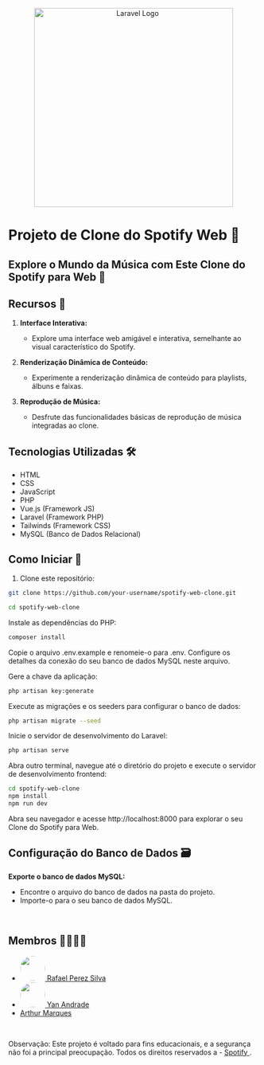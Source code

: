 <p align="center"><a href="https://laravel.com" target="_blank"><img src="https://raw.githubusercontent.com/laravel/art/master/logo-lockup/5%20SVG/2%20CMYK/1%20Full%20Color/laravel-logolockup-cmyk-red.svg" width="400" alt="Laravel Logo"></a></p>

# Projeto de Clone do Spotify Web 🎵

## Explore o Mundo da Música com Este Clone do Spotify para Web 🚀


## Recursos 🎉

1. **Interface Interativa:**
   - Explore uma interface web amigável e interativa, semelhante ao visual característico do Spotify.

2. **Renderização Dinâmica de Conteúdo:**
   - Experimente a renderização dinâmica de conteúdo para playlists, álbuns e faixas.

3. **Reprodução de Música:**
   - Desfrute das funcionalidades básicas de reprodução de música integradas ao clone.

## Tecnologias Utilizadas 🛠️

- HTML
- CSS
- JavaScript
- PHP
- Vue.js (Framework JS)
- Laravel (Framework PHP)
- Tailwinds (Framework CSS)
- MySQL (Banco de Dados Relacional)

## Como Iniciar 🚀

1. Clone este repositório:

```bash
git clone https://github.com/your-username/spotify-web-clone.git
```
```bash
cd spotify-web-clone
```
Instale as dependências do PHP:
```bash
composer install
```
Copie o arquivo .env.example e renomeie-o para .env. Configure os detalhes da conexão do seu banco de dados MySQL neste arquivo.<br>

Gere a chave da aplicação:
```bash
php artisan key:generate

```
Execute as migrações e os seeders para configurar o banco de dados:
```bash
php artisan migrate --seed
```
Inicie o servidor de desenvolvimento do Laravel:
```bash
php artisan serve

```
Abra outro terminal, navegue até o diretório do projeto e execute o servidor de desenvolvimento frontend:

```bash
cd spotify-web-clone
npm install
npm run dev
```
Abra seu navegador e acesse http://localhost:8000 para explorar o seu Clone do Spotify para Web.

## Configuração do Banco de Dados 🗃️
**Exporte o banco de dados MySQL:**<br>

- Encontre o arquivo do banco de dados na pasta do projeto.<br>
- Importe-o para o seu banco de dados MySQL.<br>

<br>


## Membros 👨‍👨‍👦‍👦
- <a href="https://github.com/RafaPerez05"><img src="https://avatars.githubusercontent.com/u/126112322?s=400&u=59abdf7171067a1f748a38ce03e5b1294e6e14ea&v=4" style="width:50px;height:50px;border-radius:50px">   Rafael Perez Silva </a>
- <a href="https://github.com/Yan0606"><img src="https://avatars.githubusercontent.com/u/116196986?v=4" style="width:50px;height:50px;border-radius:50px"> Yan Andrade </a>
- <a href="https://github.com/Yan0606"> Arthur Marques </a>


<br>

Observação: Este projeto é voltado para fins educacionais, e a segurança não foi a principal preocupação.
Todos os direitos reservados a - <a href="https://open.spotify.com/intl-pt"> Spotify </a>.


